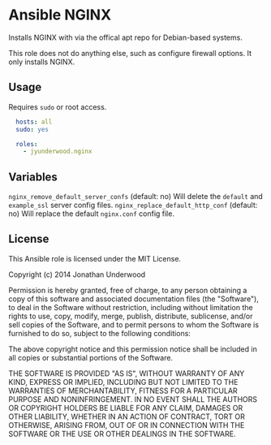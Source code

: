 # Ansible NGINX

Installs NGINX with via the offical apt repo for Debian-based systems.

This role does not do anything else, such as configure firewall options. It only installs NGINX.

## Usage

Requires `sudo` or root access.

```yaml
  hosts: all
  sudo: yes

  roles:
    - jyunderwood.nginx
```

## Variables

`nginx_remove_default_server_confs` (default: no) Will delete the `default` and `example_ssl` server config files.
`nginx_replace_default_http_conf` (default: no) Will replace the default `nginx.conf` config file.

## License

This Ansible role is licensed under the MIT License.

Copyright (c) 2014 Jonathan Underwood

Permission is hereby granted, free of charge, to any person obtaining a copy
of this software and associated documentation files (the "Software"), to deal
in the Software without restriction, including without limitation the rights
to use, copy, modify, merge, publish, distribute, sublicense, and/or sell
copies of the Software, and to permit persons to whom the Software is
furnished to do so, subject to the following conditions:

The above copyright notice and this permission notice shall be included in
all copies or substantial portions of the Software.

THE SOFTWARE IS PROVIDED "AS IS", WITHOUT WARRANTY OF ANY KIND, EXPRESS OR
IMPLIED, INCLUDING BUT NOT LIMITED TO THE WARRANTIES OF MERCHANTABILITY,
FITNESS FOR A PARTICULAR PURPOSE AND NONINFRINGEMENT. IN NO EVENT SHALL THE
AUTHORS OR COPYRIGHT HOLDERS BE LIABLE FOR ANY CLAIM, DAMAGES OR OTHER
LIABILITY, WHETHER IN AN ACTION OF CONTRACT, TORT OR OTHERWISE, ARISING FROM,
OUT OF OR IN CONNECTION WITH THE SOFTWARE OR THE USE OR OTHER DEALINGS IN
THE SOFTWARE.
